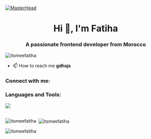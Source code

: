 [![MasterHead](https://miro.medium.com/v2/resize:fit:1400/1*X7Q84nkQN1DiFXC-rQLt9g.gif)](https://itsmeefatiha.io)
<h1 align="center">Hi 👋, I'm Fatiha</h1>
<h3 align="center">A passionate frontend developer from Morocco</h3>

<p align="left"> <img src="https://komarev.com/ghpvc/?username=itsmeefatiha&label=Profile%20views&color=0e75b6&style=flat" alt="itsmeefatiha" /> </p>

- 📫 How to reach me **gdhsjs**

<h3 align="left">Connect with me:</h3>
<p align="left">
</p>

<h3 align="left">Languages and Tools:</h3>
<p align="left"> <a href="https://slillicons.dev">
    <img src="https://skillicons.dev/icons?i=react,javascript,java,spring,flutter,androidstudio,html,css,bootstrap,firebase,c,mysql,postgresql,oracle,chartjs,django,laravel,,figma,python,linux,docker,php"/><br>
  </a> 
  <br> </p>

<p><img align="left" src="https://github-readme-stats.vercel.app/api/top-langs?username=itsmeefatiha&show_icons=true&locale=en&layout=compact" alt="itsmeefatiha" /></p>

<p>&nbsp;<img align="center" src="https://github-readme-stats.vercel.app/api?username=itsmeefatiha&show_icons=true&locale=en" alt="itsmeefatiha" /></p>

<p><img align="center" src="https://github-readme-streak-stats.herokuapp.com/?user=itsmeefatiha&" alt="itsmeefatiha" /></p>


